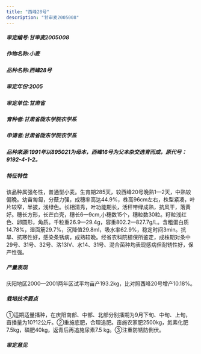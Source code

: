 ```yaml
---
title: "西峰28号"
description: "甘审麦2005008"
---
```

##### 审定编号:甘审麦2005008

##### 作物名称:小麦

##### 品种名称:西峰28号

##### 审定年份:2005

##### 审定单位:甘肃省

##### 育种者:甘肃省陇东学院农学系

##### 申请者:甘肃省陇东学院农学系

##### 品种来源:1991年以895021为母本，西峰16号为父本杂交选育而成，原代号：9192-4-1-2。

##### 特征特性
该品种属强冬性，普通型小麦。生育期285天，较西峰20号晚熟1—2天，中熟较偏晚。幼苗匍匐，分蘖力强，成穗率高达44.9%，株高96cm左右，株型紧凑，叶片较窄，半披，浅绿色。长相清秀，叶功能期长，活秆带绿成熟，抗风干，落黄好。穗长方形，长芒白壳，穗长6—9cm,小穗数15个，穗粒数30粒。籽粒浅红色、卵圆形，角质。千粒重26.9—29.4g，容重802.2—827.7g/L。含粗蛋白质14.78%，湿面筋29.7%，沉降值29.8ml，吸水率62.9%，稳定时间3min。抗旱、抗寒性好，感染条锈病，成熟较晚。经省农科院植保所鉴定，成株期对条中29号、31号、32号、洛13Ⅳ、水14、31号、混合菌种均表现感病但耐锈性好，保产性强。

##### 产量表现
庆阳地区2000—2001两年区试平均亩产193.2kg，比对照西峰20号增产10.18%。

##### 栽培技术要点
①适期适量播种，在庆阳南部、中部、北部分别播期为9月下旬、中旬、上旬，亩播量为10?12公斤。②重施底肥，合理追肥。亩施农家肥2500kg，氮素化肥7.5kg，磷肥40kg，返青后再追施尿素7.5 kg。③注重防锈防倒伏。

##### 审定意见

